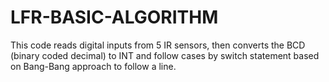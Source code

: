 # LFR-BASIC-ALGORITHM
This code reads digital inputs from 5 IR sensors, then converts the BCD (binary coded decimal) to INT and follow cases by switch statement based on Bang-Bang approach to follow a line.
